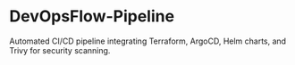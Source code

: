 # DevOpsFlow-Pipeline
Automated CI/CD pipeline integrating Terraform, ArgoCD, Helm charts, and Trivy for security scanning.
